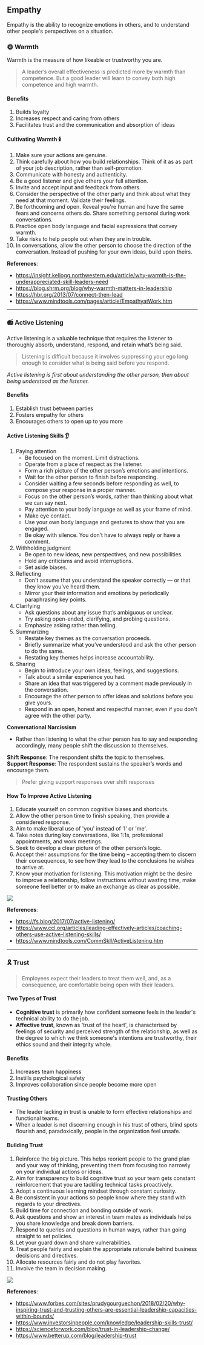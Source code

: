 ## Empathy

Empathy is the ability to recognize emotions in others, and to understand other people's perspectives on a situation. 


### 🌞 Warmth

Warmth is the measure of how likeable or trustworthy you are.

> A leader’s overall effectiveness is predicted more by warmth than competence. But a good leader will learn to convey both high competence and high warmth.

#### Benefits

1. Builds loyalty
2. Increases respect and caring from others
3. Facilitates trust and the communication and absorption of ideas


#### Cultivating Warmth 🕯️

1. Make sure your actions are genuine.
2. Think carefully about how you build relationships. Think of it as as part of your job description, rather than self-promotion.
3. Communicate with honesty and authenticity.
4. Be a good listener and give others your full attention.
5. Invite and accept input and feedback from others.
6. Consider the perspective of the other party and think about what they need at that moment. Validate their feelings.
7. Be forthcoming and open. Reveal you're human and have the same fears and concerns others do. Share something personal during work conversations.
8. Practice open body language and facial expressions that convey warmth.
9. Take risks to help people out when they are in trouble.
10. In conversations, allow the other person to choose the direction of the conversation. Instead of pushing for your own ideas, build upon theirs.


**References**:  
- https://insight.kellogg.northwestern.edu/article/why-warmth-is-the-underappreciated-skill-leaders-need  
- https://blog.shrm.org/blog/why-warmth-matters-in-leadership  
- https://hbr.org/2013/07/connect-then-lead
- https://www.mindtools.com/pages/article/EmpathyatWork.htm

----

### 📻 Active Listening

Active listening is a valuable technique that requires the listener to thoroughly absorb, understand, respond, and retain what’s being said.

> Listening is difficult because it involves suppressing your ego long enough to consider what is being said before you respond.

*Active listening is first about understanding the other person, then about being understood as the listener.*

#### Benefits

1. Establish trust between parties
2. Fosters empathy for others
3. Encourages others to open up to you more

#### Active Listening Skills 👂

1. Paying attention
   * Be focused on the moment. Limit distractions.
   * Operate from a place of respect as the listener.
   * Form a rich picture of the other person’s emotions and intentions.
   * Wait for the other person to finish before responding.
   * Consider waiting a few seconds before responding as well, to compose your response in a proper manner. 
   * Focus on the other person’s words, rather than thinking about what we can say next.
   * Pay attention to your body language as well as your frame of mind.
   * Make eye contact.
   * Use your own body language and gestures to show that you are engaged.
   * Be okay with silence. You don’t have to always reply or have a comment.
2. Withholding judgment
   * Be open to new ideas, new perspectives, and new possibilities.
   * Hold any criticisms and avoid interruptions.
   * Set aside biases.
3. Reflecting
   * Don't assume that you understand the speaker correctly — or that they know you've heard them. 
   * Mirror your their information and emotions by periodically paraphrasing key points.
4. Clarifying
   * Ask questions about any issue that’s ambiguous or unclear.
   * Try asking open-ended, clarifying, and probing questions.
   * Emphasize asking rather than telling.
5. Summarizing
   * Restate key themes as the conversation proceeds.
   * Briefly summarize what you’ve understood and ask the other person to do the same.
   * Restating key themes helps increase accountability.
6. Sharing
   * Begin to introduce your own ideas, feelings, and suggestions.
   * Talk about a similar experience you had.
   * Share an idea that was triggered by a comment made previously in the conversation.
   * Encourage the other person to offer ideas and solutions before you give yours.
   * Respond in an open, honest and respectful manner, even if you don't agree with the other party.

**Conversational Narcissism**
+ Rather than listening to what the other person has to say and responding accordingly, many people shift the discussion to themselves.

**Shift Response**: The respondent shifts the topic to themselves.  
**Support Response**: The respondent sustains the speaker’s words and encourage them.

> Prefer giving support responses over shift responses

#### How To Improve Active Listening

1. Educate yourself on common cognitive biases and shortcuts. 
2. Allow the other person time to finish speaking, then provide a considered response.
3. Aim to make liberal use of 'you' instead of 'I' or 'me'.
4. Take notes during key conversations, like 1:1s, professional appointments, and work meetings.
5. Seek to develop a clear picture of the other person’s logic.
6. Accept their assumptions for the time being – accepting them to discern their consequences, to see how they lead to the conclusions he wishes to arrive at.
7. Know your motivation for listening. This motivation might be the desire to improve a relationship, follow instructions without wasting time, make someone feel better or to make an exchange as clear as possible.

![](active-listening.png)

**References**:  
- https://fs.blog/2017/07/active-listening/  
- https://www.ccl.org/articles/leading-effectively-articles/coaching-others-use-active-listening-skills/  
- https://www.mindtools.com/CommSkll/ActiveListening.htm


----

### 🎗️ Trust

> Employees expect their leaders to treat them well, and, as a consequence, are comfortable being open with their leaders.

#### Two Types of Trust

* **Cognitive trust** is primarily how confident someone feels in the leader's technical ability to do the job.
* **Affective trust**, known as 'trust of the heart', is characterised by feelings of security and perceived strength of the relationship, as well as the degree to which we think someone's intentions are trustworthy, their ethics sound and their integrity whole.

#### Benefits

1. Increases team happiness
2. Instills psychological safety
3. Improves collaboration since people become more open

#### Trusting Others

+ The leader lacking in trust is unable to form effective relationships and functional teams. 
+ When a leader is not discerning enough in his trust of others, blind spots flourish and, paradoxically, people in the organization feel unsafe.

#### Building Trust

1. Reinforce the big picture. This helps reorient people to the grand plan and your way of thinking, preventing them from focusing too narrowly on your individual actions or ideas.
2. Aim for transparency to build cognitive trust so your team gets constant reinforcement that you are tackling technical tasks proactively.
3. Adopt a continuous learning mindset through constant curiosity.
4. Be consistent in your actions so people know where they stand with regards to your directives.
5. Build time for connection and bonding outside of work.
6. Ask questions and show an interest in team mates as individuals helps you share knowledge and break down barriers. 
7. Respond to queries and questions in human ways, rather than going straight to set policies.
8. Let your guard down and share vulnerabilities.
9.  Treat people fairly and explain the appropriate rationale behind business decisions and directives.
10. Allocate resources fairly and do not play favorites.
11. Involve the team in decision making.

![](trust-leadership.png)

**References**:  
- https://www.forbes.com/sites/prudygourguechon/2018/02/20/why-inspiring-trust-and-trusting-others-are-essential-leadership-capacities-within-bounds/  
- https://www.investorsinpeople.com/knowledge/leadership-skills-trust/
- https://scienceforwork.com/blog/trust-in-leadership-change/
- https://www.betterup.com/blog/leadership-trust